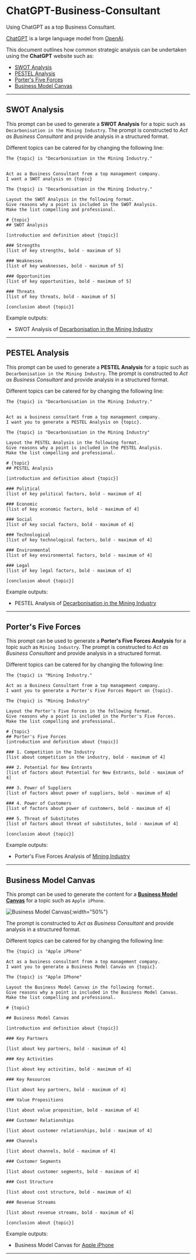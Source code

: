 # ChatGPT-Business-Consultant

Using ChatGPT as a top Business Consultant.

[ChatGPT](https://openai.com/blog/chatgpt/) is a large language model from [OpenAI](https://openai.com).

This document outlines how common strategic analysis can be undertaken using the **ChatGPT** website such as:

* [SWOT Analysis](#swot-analysis)
* [PESTEL Analysis](#pestel-analysis)
* [Porter's Five Forces](#porters-five-forces)
* [Business Model Canvas](#business-model-canvas)

----

## SWOT Analysis

This prompt can be used to generate a **SWOT Analysis** for a topic such as ```Decarbonisation in the Mining Industry```.
The prompt is constructed to *Act as Business Consultant* and provide analysis in a structured format.

Different topics can be catered for by changing the following line:

```ChatGPT
The {topic} is "Decarbonisation in the Mining Industry." 
```

```ChatGPT

Act as a Business Consultant from a top management company. 
I want a SWOT analysis on {topic} 

The {topic} is "Decarbonisation in the Mining Industry." 

Layout the SWOT Analysis in the following format. 
Give reasons why a point is included in the SWOT Analysis. 
Make the list compelling and professional.

# {topic}
## SWOT Analysis

[introduction and definition about {topic}]

### Strengths
[list of key strengths, bold - maximum of 5] 

### Weaknesses
[list of key weaknesses, bold - maximum of 5] 

### Opportunities
[list of key opportunities, bold - maximum of 5] 

### Threats
[list of key threats, bold - maximum of 5] 

[conclusion about {topic}]

```

Example outputs:

* SWOT Analysis of [Decarbonisation in the Mining Industry](SWOT-decarbonisation-mining.md)

----

## PESTEL Analysis

This prompt can be used to generate a **PESTEL Analysis** for a topic such as ```Decarbonisation in the Mining Industry```.
The prompt is constructed to *Act as Business Consultant* and provide analysis in a structured format.

Different topics can be catered for by changing the following line:

```ChatGPT
The {topic} is "Decarbonisation in the Mining Industry." 
```

```ChatGPT

Act as a business consultant from a top management company. 
I want you to generate a PESTEL Analysis on {topic}.

The {topic} is "Decarbonisation in the Mining Industry"
 
Layout the PESTEL Analysis in the following format. 
Give reasons why a point is included in the PESTEL Analysis. 
Make the list compelling and professional.
 
# {topic}
## PESTEL Analysis

[introduction and definition about {topic}]
 
### Political
[list of key political factors, bold - maximum of 4] 
 
### Economic
[list of key economic factors, bold - maximum of 4] 
 
### Social
[list of key social factors, bold - maximum of 4]
 
### Technological
[list of key technological factors, bold - maximum of 4]
 
### Environmental
[list of key environmental factors, bold - maximum of 4]
 
### Legal
[list of key legal factors, bold - maximum of 4]
 
[conclusion about {topic}]

```

Example outputs:

* PESTEL Analysis of [Decarbonisation in the Mining Industry](PESTEL-decarbonisation-mining.md)

----

## Porter's Five Forces

This prompt can be used to generate a **Porter's Five Forces Analysis** for a topic such as ```Mining Industry```.
The prompt is constructed to *Act as Business Consultant* and provide analysis in a structured format.

Different topics can be catered for by changing the following line:

```ChatGPT
The {topic} is "Mining Industry." 
```

```ChatGPT
Act as a Business Consultant from a top management company. 
I want you to generate a Porter's Five Forces Report on {topic}.

The {topic} is "Mining Industry"

Layout the Porter's Five Forces in the following format. 
Give reasons why a point is included in the Porter's Five Forces. 
Make the list compelling and professional.
 
# {topic}
## Porter's Five Forces
[introduction and definition about {topic}]
 
### 1. Competition in the Industry 
[list about competition in the industry, bold - maximum of 4] 
 
### 2. Potential for New Entrants 
[list of factors about Potential for New Entrants, bold - maximum of 4] 
 
### 3. Power of Suppliers
[list of factors about power of suppliers, bold - maximum of 4]
 
### 4. Power of Customers
[list of factors about power of customers, bold - maximum of 4]
 
### 5. Threat of Substitutes 
[list of factors about threat of substitutes, bold - maximum of 4]
 
[conclusion about {topic}]
```

Example outputs:

* Porter's Five Forces Analysis of [Mining Industry](Porters-mining.md)

----

## Business Model Canvas

This prompt can be used to generate the content for a **[Business Model Canvas](https://en.wikipedia.org/wiki/Business_Model_Canvas)** for a topic such as ```Apple iPhone```.

![Business Model Canvas](images/Business_Model_Canvas.png){:width="50%"}

The prompt is constructed to *Act as Business Consultant* and provide analysis in a structured format.

Different topics can be catered for by changing the following line:

```ChatGPT
The {topic} is "Apple iPhone" 
```

```ChatGPT
Act as a business consultant from a top management company.
I want you to generate a Business Model Canvas on {topic}.

The {topic} is "Apple IPhone"

Layout the Business Model Canvas in the following format. 
Give reasons why a point is included in the Business Model Canvas. 
Make the list compelling and professional.
 
# {topic}

## Business Model Canvas

[introduction and definition about {topic}]
 
### Key Partners 

[list about key partners, bold - maximum of 4] 

### Key Activities

[list about key activities, bold - maximum of 4] 

### Key Resources 

[list about key partners, bold - maximum of 4] 

### Value Propositions

[list about value proposition, bold - maximum of 4] 

### Customer Relationships

[list about customer relationships, bold - maximum of 4] 

### Channels

[list about channels, bold - maximum of 4] 

### Customer Segments

[list about customer segments, bold - maximum of 4] 

### Cost Structure

[list about cost structure, bold - maximum of 4] 

### Revenue Streams

[list about revenue streams, bold - maximum of 4] 

[conclusion about {topic}]

```

Example outputs:

* Business Model Canvas for [Apple iPhone](BMC-iphone.md)

----
